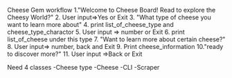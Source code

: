 Cheese Gem workflow
1."Welcome to Cheese Board! Read to explore the Cheesy World?"
2. User input=>Yes or Exit
3. "What type of cheese you want to learn more about"
4. print list_of_cheese_type and cheese_type_charactor
5. User input => number or Exit
6. print list_of_cheese under this type
7. "Want to learn more about certain cheese?"
8. User input=> number, back and Exit
9. Print cheese_information
10."ready to discover more?"
11. User input =>Back or Exit

Need 4 classes
-Cheese type
-Cheese
-CLI
-Scraper
